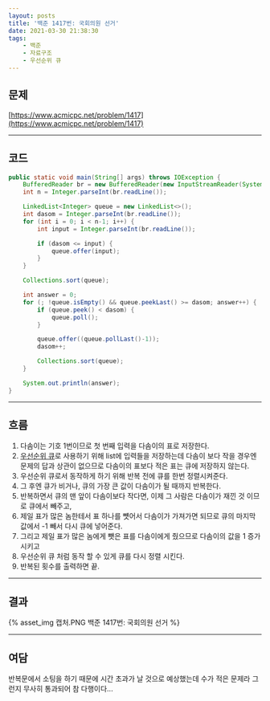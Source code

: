 ```yaml
---
layout: posts
title: '백준 1417번: 국회의원 선거'
date: 2021-03-30 21:38:30
tags:
    - 백준
    - 자료구조
    - 우선순위 큐
---
```


## 문제

[https://www.acmicpc.net/problem/1417](https://www.acmicpc.net/problem/1417)
* * *

## 코드

```java
public static void main(String[] args) throws IOException {
    BufferedReader br = new BufferedReader(new InputStreamReader(System.in));
    int n = Integer.parseInt(br.readLine());

    LinkedList<Integer> queue = new LinkedList<>();
    int dasom = Integer.parseInt(br.readLine());
    for (int i = 0; i < n-1; i++) {
        int input = Integer.parseInt(br.readLine());

        if (dasom <= input) {
            queue.offer(input);
        }
    }

    Collections.sort(queue);

    int answer = 0;
    for (; !queue.isEmpty() && queue.peekLast() >= dasom; answer++) {
        if (queue.peek() < dasom) {
            queue.poll();
        }

        queue.offer((queue.pollLast()-1));
        dasom++;

        Collections.sort(queue);
    }

    System.out.println(answer);
}
```

* * *

## 흐름

1. 다솜이는 기호 1번이므로 첫 번째 입력을 다솜이의 표로 저장한다.
2. [우선순위 큐](https://ko.wikipedia.org/wiki/%EC%9A%B0%EC%84%A0%EC%88%9C%EC%9C%84_%ED%81%90)로 사용하기 위해 list에 입력들을 저장하는데 다솜이 보다 작을 경우엔 문제의 답과 상관이 없으므로 다솜이의 표보다 적은 표는 큐에 저장하지 않는다.
3. 우선순위 큐로서 동작하게 하기 위해 반복 전에 큐를 한번 정렬시켜준다.
4. 그 후엔 큐가 비거나, 큐의 가장 큰 값이 다솜이가 될 때까지 반복한다.
5. 반복하면서 큐의 맨 앞이 다솜이보다 작다면, 이제 그 사람은 다솜이가 재낀 것 이므로 큐에서 빼주고,
6. 제일 표가 많은 놈한테서 표 하나를 뻇어서 다솜이가 가져가면 되므로 큐의 마지막 값에서 -1 빼서 다시 큐에 넣어준다.
7. 그리고 제일 표가 많은 놈에게 뺏은 표를 다솜이에게 줬으므로 다솜이의 값을 1 증가시키고
8. 우선순위 큐 처럼 동작 할 수 있게 큐를 다시 정렬 시킨다.
9. 반복된 횟수를 출력하면 끝.

* * *

## 결과

{% asset_img 캡처.PNG 백준 1417번: 국회의원 선거 %}
* * *

## 여담

반복문에서 소팅을 하기 때문에 시간 초과가 날 것으로 예상했는데 수가 적은 문제라 그런지 무사히 통과되어 참 다행이다...